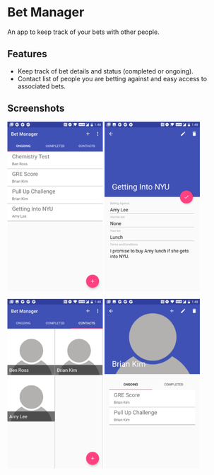 # Bet Manager

An app to keep track of your bets with other people.

## Features

* Keep track of bet details and status (completed or ongoing).
* Contact list of people you are betting against and easy access to associated bets.

## Screenshots

<img src="screenshots/bet_manager_ongoing.jpg" width="216"> <img src="screenshots/bet_manager_bet_details.jpg" width="216">

<img src="screenshots/bet_manager_contacts.jpg" width="216"> <img src="screenshots/bet_manager_contact_details.jpg" width="216">
